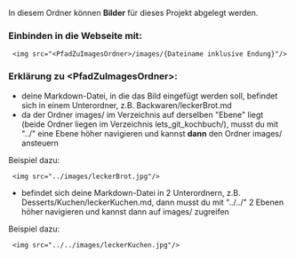 In diesem Ordner können **Bilder** für dieses Projekt abgelegt werden.
  
### Einbinden in die Webseite mit:

     
	 <img src="<PfadZuImagesOrdner>/images/{Dateiname inklusive Endung}"/>
	 
	 

### Erklärung zu \<PfadZuImagesOrdner>:

* deine Markdown-Datei, in die das Bild eingefügt werden soll, befindet sich in einem Unterordner, z.B. Backwaren/leckerBrot.md
* da der Ordner images/ im Verzeichnis auf derselben "Ebene" liegt (beide Ordner liegen im Verzeichnis lets_git_kochbuch/), musst du mit "../" eine Ebene höher navigieren und kannst **dann** den Ordner images/ ansteuern

Beispiel dazu:

	 <img src="../images/leckerBrot.jpg"/>

* befindet sich deine Markdown-Datei in 2 Unterordnern, z.B. Desserts/Kuchen/leckerKuchen.md, dann musst du mit "../../" 2 Ebenen höher navigieren und kannst dann auf images/ zugreifen

Beispiel dazu:

	 <img src="../../images/leckerKuchen.jpg"/>